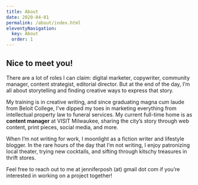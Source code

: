 ```yaml
---
title: About
date: 2020-04-01
permalink: /about/index.html
eleventyNavigation:
  key: About
  order: 1
---
```


## Nice to meet you!

There are a lot of roles I can claim: digital marketer, copywriter, community manager, content strategist, editorial director. But at the end of the day, I’m all about storytelling and finding creative ways to express that story.

My training is in creative writing, and since graduating magna cum laude from Beloit College, I’ve dipped my toes in marketing everything from intellectual property law to funeral services. My current full-time home is as **content manager** at VISIT Milwaukee, sharing the city’s story through web content, print pieces, social media, and more.

When I’m not writing for work, I moonlight as a fiction writer and lifestyle blogger. In the rare hours of the day that I’m not writing, I enjoy patronizing local theater, trying new cocktails, and sifting through kitschy treasures in thrift stores.

Feel free to reach out to me at jenniferposh (at) gmail dot com if you’re interested in working on a project together!
